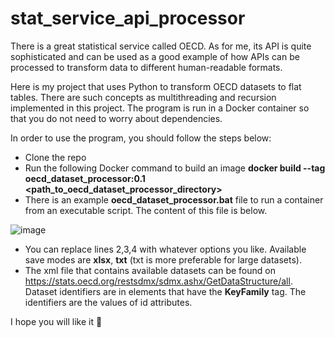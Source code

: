 # stat_service_api_processor
There is a great statistical service called OECD. As for me, its API is quite sophisticated and can be used as a good example of how APIs can be processed to transform data to different human-readable formats.

Here is my project that uses Python to transform OECD datasets to flat tables. There are such concepts as multithreading and recursion implemented in this project. The program is run in a Docker container so that you do not need to worry about dependencies.

In order to use the program, you should follow the steps below:
- Clone the repo
- Run the following Docker command to build an image **docker build --tag oecd_dataset_processor:0.1 <path_to_oecd_dataset_processor_directory>**
- There is an example **oecd_dataset_processor.bat** file to run a container from an executable script. The content of this file is below.

![image](https://user-images.githubusercontent.com/88388315/175759620-ecf4854a-f89e-4304-88ec-225a26f278f1.png)

  - You can replace lines 2,3,4 with whatever options you like. Available save modes are **xlsx**, **txt** (txt is more preferable for large datasets). 
  - The xml file that contains available datasets can be found on https://stats.oecd.org/restsdmx/sdmx.ashx/GetDataStructure/all. Dataset identifiers are in elements that have the **KeyFamily** tag. The identifiers are the values of id attributes.

I hope you will like it 🙂
